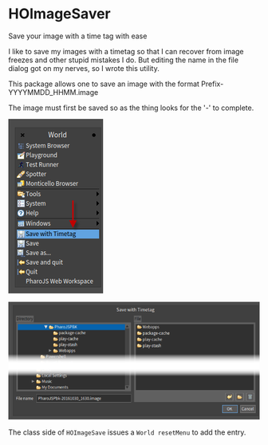 # HOImageSaver
Save your image with a time tag with ease

I like to save my images with a timetag so that I can recover from image freezes and other stupid mistakes I do.
But editing the name in the file dialog got on my nerves, so I wrote this utility.

This package allows one to save an image with the format Prefix-YYYYMMDD_HHMM.image

The image must first be saved so as the thing looks for the '-' to complete.

![World](World.png)


![Save with Tag](SaveTag.png)

The class side of `HOImageSave` issues a `World resetMenu` to add the entry.

